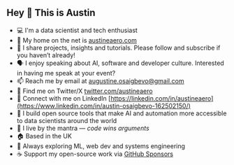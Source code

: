 ## Hey 👋 This is Austin

- 💻 I'm a data scientist and tech enthusiast  
- 🔗 My home on the net is [austineaero.com](https://austineaero.com)  
- 🎥 I share projects, insights and tutorials. Please follow and subscribe if you haven’t already!  
- 🗣️ I enjoy speaking about AI, software and developer culture. Interested in having me speak at your event?  
- 📫 Reach me by email at [augustine.osaigbevo@gmail.com](mailto:augustine.osaigbevo@gmail.com)  
- 🐤 Find me on Twitter/X [twitter.com/austineaero](https://x.com/austineaero)  
- 💼 Connect with me on LinkedIn [https://linkedin.com/in/austineaero](https://www.linkedin.com/in/austin-osaigbevo-162502150/) 
- 🤖 I build open source tools that make AI and automation more accessible to data scientists around the world 
- 💬 I live by the mantra — *code wins arguments*  
- 🏠 Based in the UK   
- 🌟 Always exploring ML, web dev and systems engineering  
- ☕ Support my open-source work via [GitHub Sponsors](https://github.com/sponsors/austineaero)
